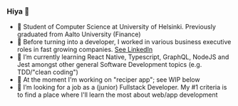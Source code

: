### Hiya 👋

- 🏫 Student of Computer Science at University of Helsinki. Previously graduated from Aalto University (Finance)
- 💬 Before turning into a developer, I worked in various business executive roles in fast growing companies. [See LinkedIn](https://www.linkedin.com/in/alpopanula/)
- 🌱 I’m currently learning React Native, Typescript, GraphQL, NodeJS and Jest amongst other general Software Development topics (e.g. TDD/"clean coding")
- 🔭 At the moment I'm working on "reciper app"; see WIP below
- 🤔 I’m looking for a job as a (junior) Fullstack Developer. My #1 criteria is to find a place where I'll learn the most about web/app development
